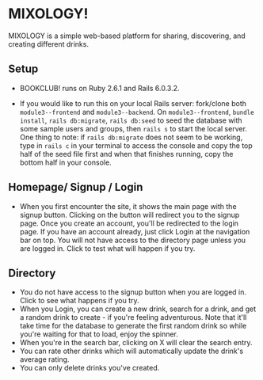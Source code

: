 # MIXOLOGY!

MIXOLOGY is a simple web-based platform for sharing, discovering, and creating different drinks.

## Setup

* BOOKCLUB! runs on Ruby 2.6.1 and Rails 6.0.3.2.

* If you would like to run this on your local Rails server: fork/clone both `module3--frontend` and `module3--backend`. On `module3--frontend`, `bundle install`, `rails db:migrate`, `rails db:seed` to seed the database with some sample users and groups, then `rails s` to start the local server. One thing to note: if `rails db:migrate` does not seem to be working, type in `rails c` in your terminal to access the console and copy the top half of the seed file first and when that finishes running, copy the bottom half in your console. 

## Homepage/ Signup / Login
* When you first encounter the site, it shows the main page with the signup button. Clicking on the button will redirect you to the signup page. Once you create an account, you'll be redirected to the login page. If you have an account already, just click Login at the navigation bar on top. You will not have access to the directory page unless you are logged in. Click to test what will happen if you try. 

## Directory 
* You do not have access to the signup button when you are logged in. Click to see what happens if you try. 
* When you Login, you can create a new drink, search for a drink, and get a random drink to create - if you're feeling adventurous. Note that it'll take time for the database to generate the first random drink so while you're waiting for that to load, enjoy the spinner. 
* When you're in the search bar, clicking on X will clear the search entry.
* You can rate other drinks which will automatically update the drink's average rating. 
* You can only delete drinks you've created.

